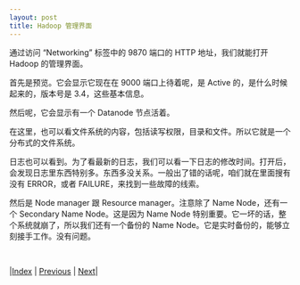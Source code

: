 ```yaml
---
layout: post
title: Hadoop 管理界面
---
```


通过访问 “Networking” 标签中的 9870 端口的 HTTP 地址，我们就能打开 Hadoop 的管理界面。

首先是预览。它会显示它现在在 9000 端口上待着呢，是 Active 的，是什么时候起来的，版本号是 3.4，这些基本信息。

然后呢，它会显示有一个 Datanode 节点活着。

在这里，也可以看文件系统的内容，包括读写权限，目录和文件。所以它就是一个分布式的文件系统。

日志也可以看到。为了看最新的日志，我们可以看一下日志的修改时间。打开后，会发现日志里东西特别多。东西多没关系。一般出了错的话呢，咱们就在里面搜有没有 ERROR，或者 FAILURE，来找到一些故障的线索。

然后是 Node manager 跟 Resource manager。注意除了 Name Node，还有一个 Secondary Name Node。这是因为 Name Node 特别重要。它一坏的话，整个系统就崩了，所以我们还有一个备份的 Name Node。它是实时备份的，能够立刻接手工作。没有问题。

<br/>

|[Index](../) | [Previous](5-hadoop) | [Next](6-gui)|

